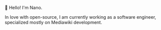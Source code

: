 👋 Hello! I'm Nano.

In love with open-source, I am currently working as a software engineer, specialized mostly on Mediawiki development.
